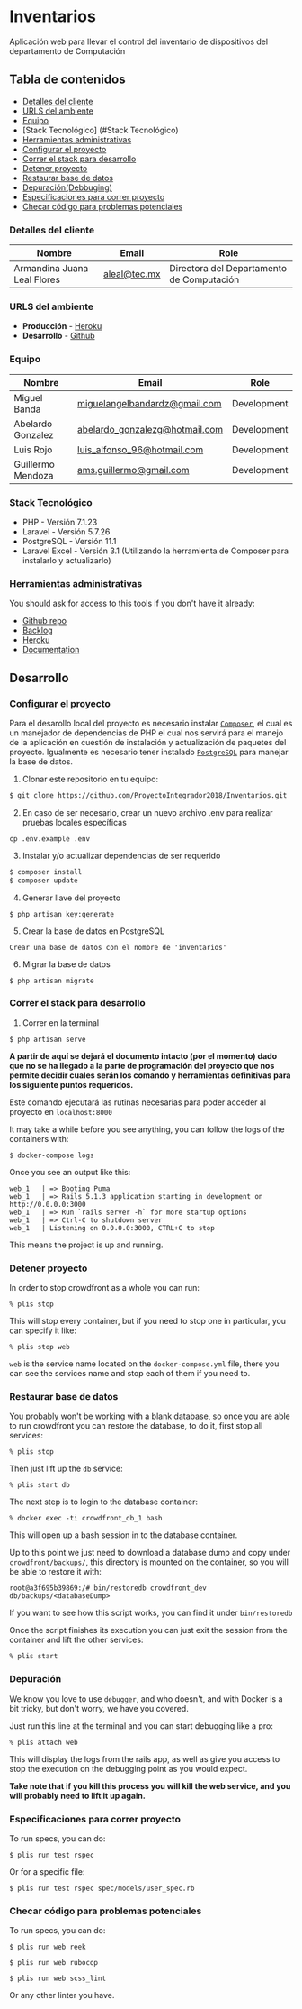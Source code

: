 # Inventarios

Aplicación web para llevar el control del inventario de dispositivos del departamento de Computación

## Tabla de contenidos

* [Detalles del cliente](#detalles-del-cliente)
* [URLS del ambiente](#urls-del-ambiente)
* [Equipo](#equipo)
* [Stack Tecnológico] (#Stack Tecnológico)
* [Herramientas administrativas](#herramientas-administrativas)
* [Configurar el proyecto](#configurar-el-proyecto)
* [Correr el stack para desarrollo](#correr-el-stack-para-desarrollo)
* [Detener proyecto](#detener-proyecto)
* [Restaurar base de datos](#restaurar-base-de-datos)
* [Depuración(Debbuging)](#depuración)
* [Especificaciones para correr proyecto](#especificaciones-para-correr-proyecto)
* [Checar código para problemas potenciales](#checar-código-para-problemas-potenciales)


### Detalles del cliente

| Nombre                      | Email             | Role                                      |
| --------------------------- | ----------------- | ----------------------------------------- |
| Armandina Juana Leal Flores | aleal@tec.mx      | Directora del Departamento de Computación |


### URLS del ambiente

* **Producción** - [Heroku](http://inventariosdecomputacion.herokuapp.com/)
* **Desarrollo** - [Github](https://github.com/ProyectoIntegrador2018/Inventarios)

### Equipo

| Nombre            | Email                          | Role        |
| ----------------- | ------------------------------ | ----------- |
| Miguel Banda      | miguelangelbandardz@gmail.com  | Development |
| Abelardo Gonzalez | abelardo_gonzalezg@hotmail.com | Development |
| Luis Rojo         | luis_alfonso_96@hotmail.com    | Development |
| Guillermo Mendoza | ams.guillermo@gmail.com        | Development |

### Stack Tecnológico

* PHP - Versión 7.1.23
* Laravel - Versión 5.7.26
* PostgreSQL - Versión 11.1
* Laravel Excel - Versión 3.1 (Utilizando la herramienta de Composer para instalarlo y actualizarlo)

### Herramientas administrativas

You should ask for access to this tools if you don't have it already:

* [Github repo](https://github.com/ProyectoIntegrador2018/Inventarios)
* [Backlog](linktobacklog)
* [Heroku](https://crowdfront-staging.herokuapp.com/)
* [Documentation](linktodocumentation)

## Desarrollo

### Configurar el proyecto

Para el desarollo local del proyecto es necesario instalar [`Composer`](https://getcomposer.org/), el cual es un manejador de dependencias de PHP el cual nos servirá para el manejo de la aplicación en cuestión de instalación y actualización de paquetes del proyecto. Igualmente es necesario tener instalado [`PostgreSQL`](https://www.postgresql.org/) para manejar la base de datos.

1. Clonar este repositorio en tu equipo:

```bash
$ git clone https://github.com/ProyectoIntegrador2018/Inventarios.git
```

2. En caso de ser necesario, crear un nuevo archivo .env para realizar pruebas locales específicas
```
cp .env.example .env
```

3. Instalar y/o actualizar dependencias de ser requerido

```bash
$ composer install
$ composer update
```

4. Generar llave del proyecto

```
$ php artisan key:generate
```

5. Crear la base de datos en PostgreSQL
```
Crear una base de datos con el nombre de 'inventarios'
```

6. Migrar la base de datos

```
$ php artisan migrate
```

### Correr el stack para desarrollo

1. Correr en la terminal

```
$ php artisan serve
```

**A partir de aquí se dejará el documento intacto (por el momento) dado que no se ha llegado a la parte de programación del proyecto que nos permite decidir cuales serán los comando y herramientas definitivas para los siguiente puntos requeridos.**

Este comando ejecutará las rutinas necesarias para poder acceder al proyecto en `localhost:8000`


It may take a while before you see anything, you can follow the logs of the containers with:

```
$ docker-compose logs
```

Once you see an output like this:

```
web_1   | => Booting Puma
web_1   | => Rails 5.1.3 application starting in development on http://0.0.0.0:3000
web_1   | => Run `rails server -h` for more startup options
web_1   | => Ctrl-C to shutdown server
web_1   | Listening on 0.0.0.0:3000, CTRL+C to stop
```

This means the project is up and running.

### Detener proyecto

In order to stop crowdfront as a whole you can run:

```
% plis stop
```

This will stop every container, but if you need to stop one in particular, you can specify it like:

```
% plis stop web
```

`web` is the service name located on the `docker-compose.yml` file, there you can see the services name and stop each of them if you need to.

### Restaurar base de datos

You probably won't be working with a blank database, so once you are able to run crowdfront you can restore the database, to do it, first stop all services:

```
% plis stop
```

Then just lift up the `db` service:

```
% plis start db
```

The next step is to login to the database container:

```
% docker exec -ti crowdfront_db_1 bash
```

This will open up a bash session in to the database container.

Up to this point we just need to download a database dump and copy under `crowdfront/backups/`, this directory is mounted on the container, so you will be able to restore it with:

```
root@a3f695b39869:/# bin/restoredb crowdfront_dev db/backups/<databaseDump>
```

If you want to see how this script works, you can find it under `bin/restoredb`

Once the script finishes its execution you can just exit the session from the container and lift the other services:

```
% plis start
```

### Depuración

We know you love to use `debugger`, and who doesn't, and with Docker is a bit tricky, but don't worry, we have you covered.

Just run this line at the terminal and you can start debugging like a pro:

```
% plis attach web
```

This will display the logs from the rails app, as well as give you access to stop the execution on the debugging point as you would expect.

**Take note that if you kill this process you will kill the web service, and you will probably need to lift it up again.**

### Especificaciones para correr proyecto

To run specs, you can do:

```
$ plis run test rspec
```

Or for a specific file:

```
$ plis run test rspec spec/models/user_spec.rb
```

### Checar código para problemas potenciales

To run specs, you can do:

```
$ plis run web reek
```

```
$ plis run web rubocop
```

```
$ plis run web scss_lint
```

Or any other linter you have.
